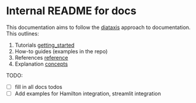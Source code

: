 # Internal README for docs

This documentation aims to follow the [diataxis](diataxis.fr) approach to documentation. This outlines:
1. Tutorials [getting_started](./getting_started)
2. How-to guides (examples in the repo)
3. References [reference](./reference)
4. Explanation [concepts](./concepts)

TODO:
- [ ] fill in all docs todos
- [ ] Add examples for Hamilton integration, streamlit integration

